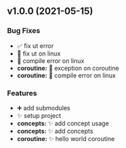 
<a name="v1.0.0"></a>
## v1.0.0 (2021-05-15)

### Bug Fixes

* :white_check_mark: fix ut error
* :bug: fix ut on linux
* :bug: compile error on linux
* **coroutine:** :bug: exception on coroutine
* **coroutine:** :bug: compile error on linux

### Features

* :heavy_plus_sign: add submodules
* :sparkles: setup project
* **concepts:** :sparkles: add concept usage
* **concepts:** :sparkles: add concepts
* **coroutine:** :sparkles: hello world coroutine

